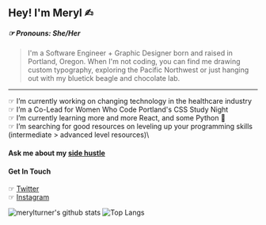 ## Hey! I'm Meryl ✍︎
##### ☞ Pronouns: She/Her
> I'm a Software Engineer + Graphic Designer born and raised in Portland, Oregon. When I'm not coding, you can find me drawing custom typography, exploring the Pacific Northwest or just hanging out with my bluetick beagle and chocolate lab.
---
☞ I’m currently working on changing technology in the healthcare industry \
☞ I’m a Co-Lead for Women Who Code Portland's CSS Study Night \
☞ I’m currently learning more and more React, and some Python :snake:\
☞ I’m searching for good resources on leveling up your programming skills (intermediate > advanced level resources)\


#### Ask me about my [side hustle](https://madebymeryl.com)

#### Get In Touch
☞ [Twitter](https://twitter.com/madebymeryl)\
☞ [Instagram](https://www.instagram.com/madebymeryl/?hl=en)


![merylturner's github stats](https://github-readme-stats.vercel.app/api?username=merylturner&show_icons=true&theme=cobalt)
![Top Langs](https://github-readme-stats.vercel.app/api/top-langs/?username=merylturner&langs_count=8&layout=compact)
